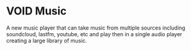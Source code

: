 # VOID Music

A new music player that can take music from multiple sources including soundcloud, lastfm, youtube, etc and play then in a single audio player creating a large library of music. 



